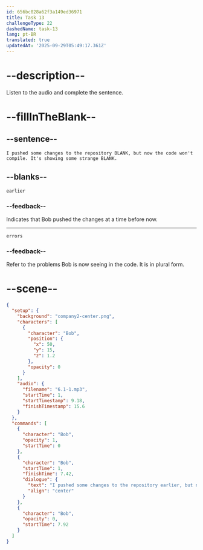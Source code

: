 ```yaml
---
id: 656bc028a62f3a149ed36971
title: Task 13
challengeType: 22
dashedName: task-13
lang: pt-BR
translated: true
updatedAt: '2025-09-29T05:49:17.361Z'
---
```


<!-- (Audio) Bob: I pushed some changes to the repository earlier, but now the code won't compile. It's showing some strange errors. -->

# --description--

Listen to the audio and complete the sentence.

# --fillInTheBlank--

## --sentence--

`I pushed some changes to the repository BLANK, but now the code won't compile. It's showing some strange BLANK.`

## --blanks--

`earlier`

### --feedback--

Indicates that Bob pushed the changes at a time before now. 

---

`errors`

### --feedback--

Refer to the problems Bob is now seeing in the code. It is in plural form.

# --scene--

```json
{
  "setup": {
    "background": "company2-center.png",
    "characters": [
      {
        "character": "Bob",
        "position": {
          "x": 50,
          "y": 15,
          "z": 1.2
        },
        "opacity": 0
      }
    ],
    "audio": {
      "filename": "6.1-1.mp3",
      "startTime": 1,
      "startTimestamp": 9.18,
      "finishTimestamp": 15.6
    }
  },
  "commands": [
    {
      "character": "Bob",
      "opacity": 1,
      "startTime": 0
    },
    {
      "character": "Bob",
      "startTime": 1,
      "finishTime": 7.42,
      "dialogue": {
        "text": "I pushed some changes to the repository earlier, but now the code won't compile. It's showing some strange errors.",
        "align": "center"
      }
    },
    {
      "character": "Bob",
      "opacity": 0,
      "startTime": 7.92
    }
  ]
}
```
